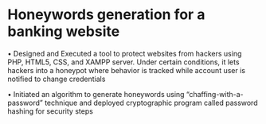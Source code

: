 # Honeywords generation for a banking website
•	Designed and Executed a tool to protect websites from hackers using PHP, HTML5, CSS, and XAMPP server. Under certain conditions, it lets hackers into a honeypot where behavior is tracked while account user is notified to change credentials

•	Initiated an algorithm to generate honeywords using “chaffing-with-a-password” technique and deployed cryptographic program called password hashing for security steps
